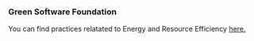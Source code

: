 ### Green Software Foundation

You can find practices relatated to Energy and Resource Efficiency [here.](https://github.com/Green-Software-Foundation/patterns/tree/main/docs/catalog/cloud)
